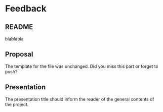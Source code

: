 Feedback
================

## README

blablabla

## Proposal

The template for the file was unchanged. Did you miss this part or
forget to push?

## Presentation

The presentation title should inform the reader of the general contents
of the project.
